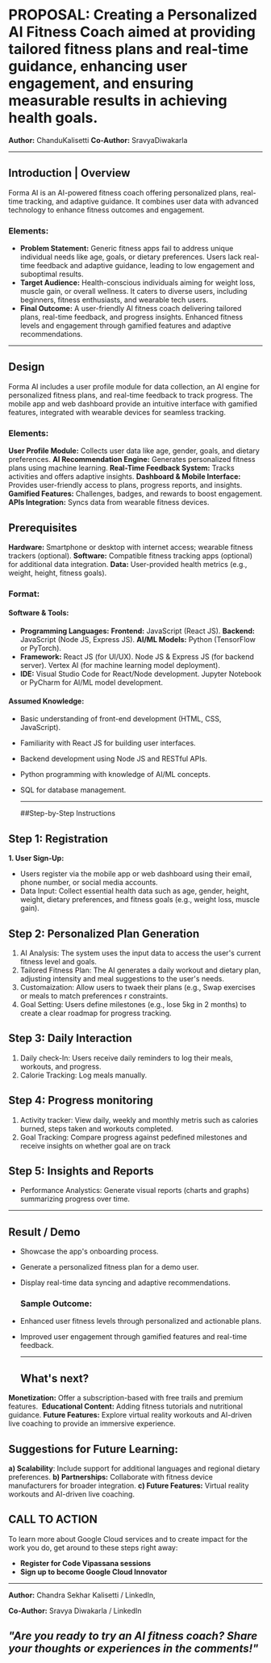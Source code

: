 # PROPOSAL: Creating a Personalized AI Fitness Coach aimed at providing tailored fitness plans and real-time guidance, enhancing user engagement, and ensuring measurable results in achieving health goals.

**Author:** ChanduKalisetti
**Co-Author:** SravyaDiwakarla

---

## Introduction | Overview
Forma AI is an AI-powered fitness coach offering personalized plans, real-time tracking, and adaptive guidance. It combines user data with advanced technology to enhance fitness outcomes and engagement.

### Elements:
- **Problem Statement:** Generic fitness apps fail to address unique individual needs like age, goals, or dietary preferences. Users lack real-time feedback and adaptive guidance, leading to low engagement and suboptimal results.
- **Target Audience:** Health-conscious individuals aiming for weight loss, muscle gain, or overall wellness. It caters to diverse users, including beginners, fitness enthusiasts, and wearable tech users.
- **Final Outcome:** A user-friendly AI fitness coach delivering tailored plans, real-time feedback, and progress insights. Enhanced fitness levels and engagement through gamified features and adaptive recommendations.

--- 

## Design  
Forma AI includes a user profile module for data collection, an AI engine for personalized fitness plans, and real-time feedback to track progress. The mobile app and web dashboard provide an intuitive interface with gamified features, integrated with wearable devices for seamless tracking.

### Elements:
**User Profile Module:** Collects user data like age, gender, goals, and dietary preferences.
**AI Recommendation Engine:** Generates personalized fitness plans using machine learning.
**Real-Time Feedback System:** Tracks activities and offers adaptive insights.
**Dashboard & Mobile Interface:** Provides user-friendly access to plans, progress reports, and insights.
**Gamified Features:** Challenges, badges, and rewards to boost engagement.
**APIs Integration:** Syncs data from wearable fitness devices.

## Prerequisites
**Hardware:** Smartphone or desktop with internet access; wearable fitness trackers (optional).
**Software:** Compatible fitness tracking apps (optional) for additional data integration.
**Data:** User-provided health metrics (e.g., weight, height, fitness goals).

### Format: 
#### **Software & Tools:**
- **Programming Languages:**
  **Frontend:** JavaScript (React JS).
  **Backend:** JavaScript (Node JS, Express JS).
  **AI/ML Models:** Python (TensorFlow or PyTorch).
- **Framework:**
  React JS (for UI/UX).
  Node JS & Express JS (for backend server).
  Vertex AI (for machine learning model deployment).
- **IDE:**
  Visual Studio Code for React/Node development.
  Jupyter Notebook or PyCharm for AI/ML model development.

#### **Assumed Knowledge:**
- Basic understanding of front-end development (HTML, CSS, JavaScript).
- Familiarity with React JS for building user interfaces.
- Backend development using Node JS and RESTful APIs.
- Python programming with knowledge of AI/ML concepts.
- SQL for database management.

  ---
  ##Step-by-Step Instructions

## Step 1: Registration
**1. User Sign-Up:** 
- Users register via the mobile app or web dashboard using their email, phone number, or social media accounts.
- Data Input: Collect essential health data such as age, gender, height, weight, dietary preferences, and fitness goals (e.g., weight loss, muscle gain).
   
## Step 2: Personalized Plan Generation
1. AI Analysis: The system uses the input data to access the user's current fitness level and goals.
2. Tailored Fitness Plan: The AI generates a daily workout and dietary plan, adjusting intensity and meal suggestions to the user's needs.
3. Customaization: Allow users to twaek their plans (e.g., Swap exercises or meals to match preferences r constraints.
4. Goal Setting: Users define milestones (e.g., lose 5kg in 2 months) to create a clear roadmap for progress tracking.

## Step 3: Daily Interaction
1. Daily check-In: Users receive daily reminders to log their meals, workouts, and progress.
2. Calorie Tracking: Log meals manually.

## Step 4: Progress monitoring
1. Activity tracker: View daily, weekly and monthly metris such as calories burned, steps taken and workouts completed.
2. Goal Tracking: Compare progress against pedefined milestones and receive insights on whether goal are on track

## Step 5: Insights and Reports
- Performance Analystics: Generate visual reports (charts and graphs) summarizing progress over time.
   
--- 

## Result / Demo
- Showcase the app's onboarding process.
- Generate a personalized fitness plan for a demo user.
- Display real-time data syncing and adaptive recommendations.

  ### **Sample Outcome:**
- Enhanced user fitness levels through personalized and actionable plans.
- Improved user engagement through gamified features and real-time
  feedback.

  ---

  ## What's next?

**Monetization:** Offer a subscription-based with free trails and premium features. 
**Educational Content:** Adding fitness tutorials and nutritional guidance.
**Future Features:** Explore virtual reality workouts and AI-driven live coaching to provide an immersive experience.


## **Suggestions for Future Learning:**
**a) Scalability**: Include support for additional languages and regional dietary preferences.
**b) Partnerships:** Collaborate with fitness device manufacturers for broader integration.
**c) Future Features:** Virtual reality workouts and AI-driven live coaching.


## CALL TO ACTION 
To learn more about Google Cloud services and to create impact for the work you do, get around to these steps right away:
- **Register for Code Vipassana sessions**
- **Sign up to become Google Cloud Innovator**

---
**Author:** Chandra Sekhar Kalisetti / LinkedIn, 

**Co-Author:** Sravya Diwakarla / LinkedIn


## *"Are you ready to try an AI fitness coach? Share your thoughts or experiences in the comments!"*
  






